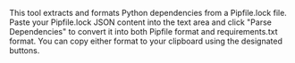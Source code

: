 This tool extracts and formats Python dependencies from a Pipfile.lock file. Paste your Pipfile.lock JSON content into the text area and click "Parse Dependencies" to convert it into both Pipfile format and requirements.txt format. You can copy either format to your clipboard using the designated buttons.

<!-- Generated from commit: 0a11eb24ddca33a9315f879b170e8dad3399c719 -->